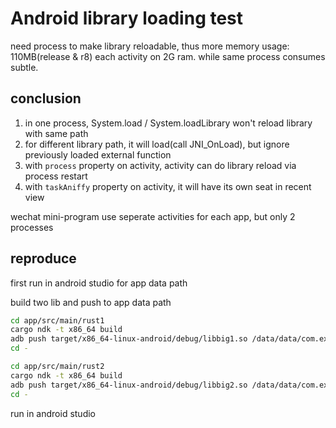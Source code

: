 # Android library loading test

need process to make library reloadable, thus more memory usage: 110MB(release & r8) each activity on 2G ram. while same process consumes subtle.

## conclusion

1. in one process, System.load / System.loadLibrary won't reload library with same path
1. for different library path, it will load(call JNI_OnLoad), but ignore previously loaded external function
1. with `process` property on activity, activity can do library reload via process restart
1. with `taskAniffy` property on activity, it will have its own seat in recent view

wechat mini-program use seperate activities for each app, but only 2 processes


## reproduce

first run in android studio for app data path

build two lib and push to app data path
```sh
cd app/src/main/rust1
cargo ndk -t x86_64 build
adb push target/x86_64-linux-android/debug/libbig1.so /data/data/com.example.plugintest/files/
cd -

cd app/src/main/rust2
cargo ndk -t x86_64 build
adb push target/x86_64-linux-android/debug/libbig2.so /data/data/com.example.plugintest/files/
cd -

```

run in android studio


